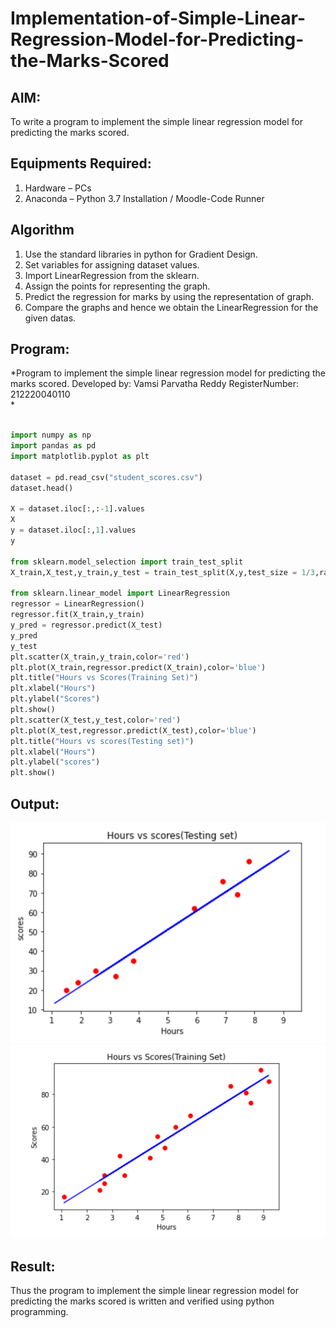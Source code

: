 # Implementation-of-Simple-Linear-Regression-Model-for-Predicting-the-Marks-Scored

## AIM:
To write a program to implement the simple linear regression model for predicting the marks scored.

## Equipments Required:
1. Hardware – PCs
2. Anaconda – Python 3.7 Installation / Moodle-Code Runner

## Algorithm
1. Use the standard libraries in python for Gradient Design.
2. Set variables for assigning dataset values.
3. Import LinearRegression from the sklearn.
4. Assign the points for representing the graph.
5. Predict the regression for marks by using the representation of graph.
6. Compare the graphs and hence we obtain the LinearRegression for the given datas. 

## Program:

*Program to implement the simple linear regression model for predicting the marks scored.
Developed by: Vamsi Parvatha Reddy
RegisterNumber: 212220040110  
*

```python

import numpy as np
import pandas as pd
import matplotlib.pyplot as plt

dataset = pd.read_csv("student_scores.csv")
dataset.head()

X = dataset.iloc[:,:-1].values
X
y = dataset.iloc[:,1].values
y

from sklearn.model_selection import train_test_split
X_train,X_test,y_train,y_test = train_test_split(X,y,test_size = 1/3,random_state = 0)

from sklearn.linear_model import LinearRegression
regressor = LinearRegression()
regressor.fit(X_train,y_train)
y_pred = regressor.predict(X_test)
y_pred
y_test
plt.scatter(X_train,y_train,color='red')
plt.plot(X_train,regressor.predict(X_train),color='blue')
plt.title("Hours vs Scores(Training Set)")
plt.xlabel("Hours")
plt.ylabel("Scores")
plt.show()
plt.scatter(X_test,y_test,color='red')
plt.plot(X_test,regressor.predict(X_test),color='blue')
plt.title("Hours vs scores(Testing set)")
plt.xlabel("Hours")
plt.ylabel("scores")
plt.show()
```
## Output:
![Image](https://github.com/VamsireddyParvathareddy/Implementation-of-Simple-Linear-Regression-Model-for-Predicting-the-Marks-Scored/blob/main/m.png)
![Image](https://github.com/VamsireddyParvathareddy/Implementation-of-Simple-Linear-Regression-Model-for-Predicting-the-Marks-Scored/blob/main/mll.png)


## Result:
Thus the program to implement the simple linear regression model for predicting the marks scored is written and verified using python programming.
